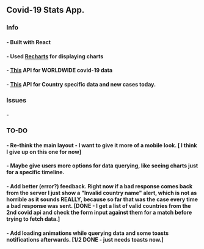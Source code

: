 ## Covid-19 Stats App.

### Info
#### - Built with React
#### - Used [Recharts](https://recharts.org) for displaying charts
#### - [This](https://rapidapi.com/Gramzivi/api/covid-19-data?endpoint=apiendpoint_90422c25-72f4-4e9a-a792-67e3dc7553a1) API for WORLDWIDE covid-19 data
#### - [This](https://documenter.getpostman.com/view/10808728/SzS8rjbc#6fbc46d6-0ddf-400b-a743-a149e9bba381) API for Country specific data and new cases today.

### Issues
#### - 

### TO-DO
#### - Re-think the main layout - I want to give it more of a mobile look. [ I think I give up on this one for now]
#### - Maybe give users more options for data querying, like seeing charts just for a specific timeline.
#### - Add better (error?) feedback. Right now if a bad response comes back from the server I just show a "Invalid country name" alert, which is not as horrible as it sounds REALLY, because so far that was the case every time a bad response was sent. [DONE - I get a list of valid countries from the 2nd covid api and check the form input against them for a match before trying to fetch data.]
#### - Add loading animations while querying data and some toasts notifications afterwards. [1/2 DONE - just needs toasts now.]